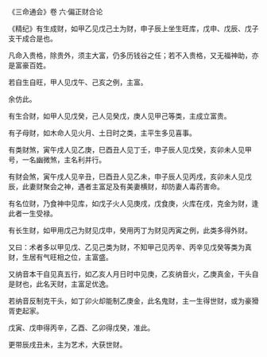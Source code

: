 《三命通会》卷 六·偏正财合论

《精纪》有生成财，如甲乙见戊己土为财，申子辰上坐生旺库，戊申、戊辰、戊子支干成合是也。

凡命入贵格，除贵外，须主大富，仍多历钱谷之任；若不入贵格，又无福神助，亦是富豪百姓。

若自生自旺，甲人见戊午、己亥之例，主富。

余仿此。

有生合财，如甲人见戊癸，己人见癸戊，庚人见甲己等类，主成立富贵。

有子母财，如木命人见火月、土日时之类，主平生多见喜事。

有类财煞，寅午戌人见乙庚，巳酉丑人见丁壬，申子辰人见戊癸，亥卯未人见甲号，一名幽微煞，主名利并行。

有财会煞，寅午戌人见辛丑，巳酉丑人见乙未，申子辰人见丙戌，亥卯未人见戊辰，此妻财聚会之神，遇者主富足及有美妻横财，却防妻人毒药害命。

有名位财，乃食神中见库，如戊子火人见庚戌，戊食庚，火库在戌，克金为财，逢此者一生受禄。

有长生财，如甲用戊己为财见戊申，癸用丙丁为财见丙寅之例，此类多得外财。

又曰：术者多以甲见戊、乙见己类为财，不知甲己见丙辛、丙辛见戊癸等类为真财，生居有气旺相之位，主富盛。

又纳音本干自见真五行，如乙亥人月日时中见庚，乙亥纳音火，乙庚真金，干头自是财也，此名天财，主富足优逸。

若纳音反制克干头，如丁卯火却能制乙庚金，此名鬼财，主一生得世财，或为豪猾胥吏起家。

戊寅、戊申得丙辛，乙酉、乙卯得戊癸，准此。

更带辰戌丑未，主为艺术，大获世财。

